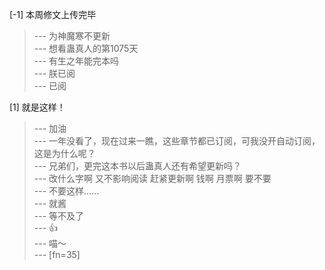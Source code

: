 
[-1] 本周修文上传完毕
>--- 为神魔寒不更新<br>
>--- 想看蛊真人的第1075天<br>
>--- 有生之年能完本吗<br>
>--- 朕已阅<br>
>--- 已阅<br>

[1] 就是这样！
>--- 加油<br>
>--- 一年没看了，现在过来一瞧，这些章节都已订阅，可我没开自动订阅，这是为什么呢？<br>
>--- 兄弟们，更完这本书以后蛊真人还有希望更新吗？<br>
>--- 改什么字啊   又不影响阅读  赶紧更新啊   钱啊  月票啊  要不要<br>
>--- 不要这样……<br>
>--- 就酱<br>
>--- 等不及了<br>
>--- 👍<br>
>--- 喵～<br>
>--- [fn=35]<br>
